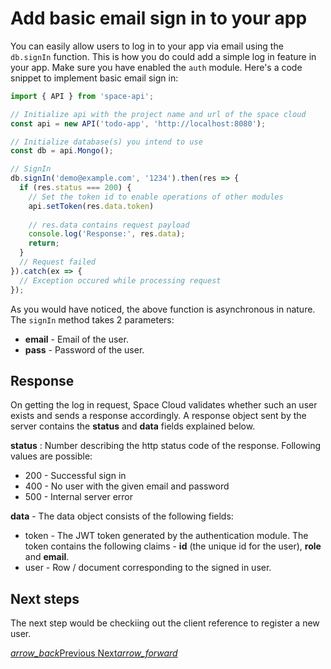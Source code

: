 # Add basic email sign in to your app 
You can easily allow users to log in to your app via email using the `db.signIn` function. This is how you do could add a simple log in feature in your app. Make sure you have enabled the `auth` module. Here's a code snippet to implement basic email sign in: 

```js
import { API } from 'space-api';

// Initialize api with the project name and url of the space cloud
const api = new API('todo-app', 'http://localhost:8080');

// Initialize database(s) you intend to use
const db = api.Mongo();

// SignIn
db.signIn('demo@example.com', '1234').then(res => {
  if (res.status === 200) {
    // Set the token id to enable operations of other modules
    api.setToken(res.data.token)
    
    // res.data contains request payload
    console.log('Response:', res.data);
    return;
  }
  // Request failed
}).catch(ex => {
  // Exception occured while processing request
});
```

As you would have noticed, the above function is asynchronous in nature. The `signIn` method takes 2 parameters:
- **email** - Email of the user.
- **pass** - Password of the user.

## Response

On getting the log in request, Space Cloud validates whether such an user exists and sends a response accordingly. A response object sent by the server contains the **status** and **data** fields explained below.

**status** : Number describing the http status code of the response. Following values are possible:
- 200 - Successful sign in
- 400 - No user with the given email and password
- 500 - Internal server error

**data** - The data object consists of the following fields:
- token - The JWT token generated by the authentication module. The token contains the following claims - **id** (the unique id for the user), **role** and **email**.
- user - Row / document corresponding to the signed in user. 

## Next steps

The next step would be checkiing out the client reference to register a new user.

<div class="btns-wrapper">
  <a href="/docs/user-management/overview" class="waves-effect waves-light btn primary-btn-border btn-small">
    <i class="material-icons btn-with-icon">arrow_back</i>Previous
  </a>
  <a href="/docs/user-management/signup" class="waves-effect waves-light btn primary-btn-fill btn-small">
    Next<i class="material-icons btn-with-icon">arrow_forward</i>
  </a>
</div>

